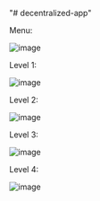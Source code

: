 "# decentralized-app" 


Menu:

![image](https://github.com/IssaelR/Maze-Generator-DisjointSets/assets/92474827/68b03320-23e7-4232-b90f-3af681f41e61)


Level 1:

![image](https://github.com/IssaelR/Maze-Generator-DisjointSets/assets/92474827/34c7ace0-aef8-4268-9a9e-66a475abd6cd)

Level 2:

![image](https://github.com/IssaelR/Maze-Generator-DisjointSets/assets/92474827/fc51a7c1-18c0-4449-bd06-3c6bb6f67e07)


Level 3:

![image](https://github.com/IssaelR/Maze-Generator-DisjointSets/assets/92474827/1f87e960-8824-40cb-94da-8887d408d1bc)


Level 4:

![image](https://github.com/IssaelR/Maze-Generator-DisjointSets/assets/92474827/ee7cda2d-eada-47ce-b4cd-94f6df1ea691)
